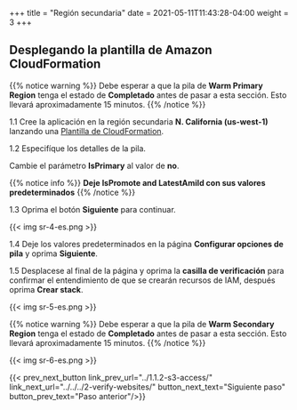+++
title = "Región secundaria"
date =  2021-05-11T11:43:28-04:00
weight = 3
+++

## Desplegando la plantilla de Amazon CloudFormation

{{% notice warning %}}
Debe esperar a que la pila de **Warm Primary Region** tenga el estado de **Completado** antes de pasar a esta sección. Esto llevará aproximadamente 15 minutos.
{{% /notice %}}

1.1 Cree la aplicación en la región secundaria **N. California (us-west-1)** lanzando una [Plantilla de CloudFormation](https://console.aws.amazon.com/cloudformation/home?region=us-west-1#/stacks/create/template?stackName=warm-secondary&templateURL=https://ee-assets-prod-us-east-1.s3.amazonaws.com/modules/7ebe40ac15b94a1e815828a877bde9b3/v7/WarmStandbyDR.yaml).

1.2  Especifíque los detalles de la pila.

Cambie el parámetro **IsPrimary** al valor de **no**.

{{% notice info %}}
**Deje IsPromote and LatestAmiId con sus valores predeterminados**
{{% /notice %}}

1.3 Oprima el botón **Siguiente** para continuar.

{{< img sr-4-es.png >}}

1.4 Deje los valores predeterminados en la página **Configurar opciones de pila** y oprima **Siguiente**.

1.5 Desplacese al final de la página y oprima la **casilla de verificación** para confirmar el entendimiento de que se crearán recursos de IAM, después oprima **Crear stack**.

{{< img sr-5-es.png >}}

{{% notice warning %}}
Debe esperar a que la pila de **Warm Secondary Region** tenga el estado de **Completado** antes de pasar a esta sección. Esto llevará aproximadamente 15 minutos.
{{% /notice %}}

{{< img sr-6-es.png >}}

{{< prev_next_button link_prev_url="../1.1.2-s3-access/" link_next_url="../../../2-verify-websites/" button_next_text="Siguiente paso" button_prev_text="Paso anterior"/>}}